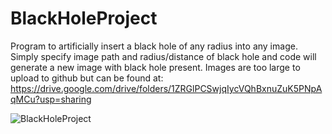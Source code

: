 # BlackHoleProject
Program to artificially insert a black hole of any radius into any image. Simply specify image path and radius/distance of black hole and code will generate a new image with black hole present. Images are too large to upload to github but can be found at: https://drive.google.com/drive/folders/1ZRGlPCSwjqIycVQhBxnuZuK5PNpAqMCu?usp=sharing

![BlackHoleProject](3.png)


